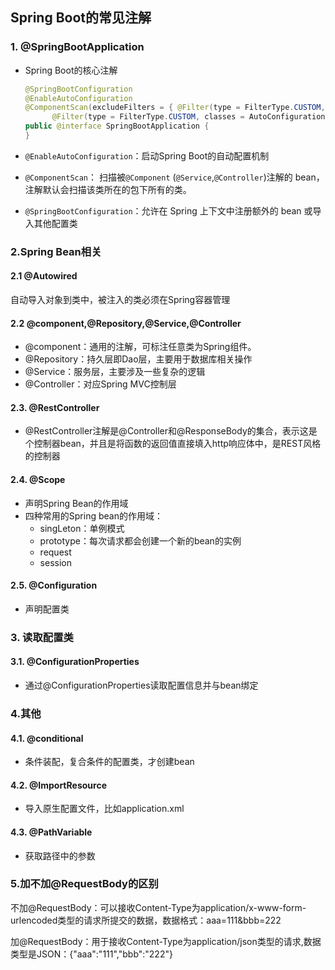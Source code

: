 ## Spring Boot的常见注解

### 1. @SpringBootApplication

- Spring Boot的核心注解

  ```java
  @SpringBootConfiguration
  @EnableAutoConfiguration
  @ComponentScan(excludeFilters = { @Filter(type = FilterType.CUSTOM, classes = TypeExcludeFilter.class),
  		@Filter(type = FilterType.CUSTOM, classes = AutoConfigurationExcludeFilter.class) })
  public @interface SpringBootApplication {
  }
  ```

- `@EnableAutoConfiguration`：启动Spring Boot的自动配置机制
- `@ComponentScan`： 扫描被`@Component` (`@Service`,`@Controller`)注解的 bean，注解默认会扫描该类所在的包下所有的类。
- `@SpringBootConfiguration`：允许在 Spring 上下文中注册额外的 bean 或导入其他配置类





### 2.Spring Bean相关

#### 2.1 @Autowired

自动导入对象到类中，被注入的类必须在Spring容器管理



#### 2.2 @component,@Repository,@Service,@Controller

- @component：通用的注解，可标注任意类为Spring组件。
- @Repository：持久层即Dao层，主要用于数据库相关操作
- @Service：服务层，主要涉及一些复杂的逻辑
- @Controller：对应Spring MVC控制层



#### 2.3. @RestController

- @RestController注解是@Controller和@ResponseBody的集合，表示这是个控制器bean，并且是将函数的返回值直接填入http响应体中，是REST风格的控制器

#### 2.4. @Scope

- 声明Spring Bean的作用域
- 四种常用的Spring bean的作用域：
  - singLeton：单例模式
  - prototype：每次请求都会创建一个新的bean的实例
  - request
  - session

#### 2.5. @Configuration

- 声明配置类

#### 

### 3. 读取配置类

#### 3.1. @ConfigurationProperties

- 通过@ConfigurationProperties读取配置信息并与bean绑定



### 4.其他

#### 4.1. @conditional

- 条件装配，复合条件的配置类，才创建bean

#### 4.2. @ImportResource

- 导入原生配置文件，比如application.xml

#### 4.3. @PathVariable

- 获取路径中的参数

### 5.加不加@RequestBody的区别

不加@RequestBody：可以接收Content-Type为application/x-www-form-urlencoded类型的请求所提交的数据，数据格式：aaa=111&bbb=222

加@RequestBody：用于接收Content-Type为application/json类型的请求,数据类型是JSON：{"aaa":"111","bbb":"222"}